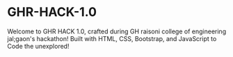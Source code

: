 # GHR-HACK-1.0
Welcome to GHR HACK 1.0, crafted during GH raisoni college of engineering jal;gaon's hackathon! Built with HTML, CSS, Bootstrap, and JavaScript to Code the unexplored!
